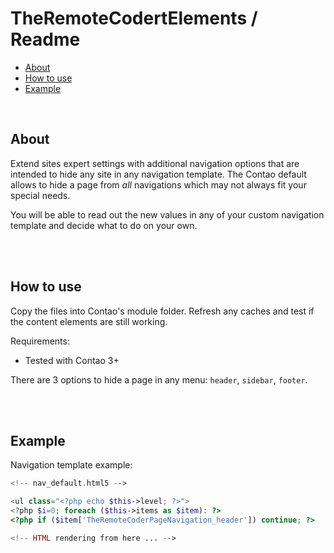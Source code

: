 # TheRemoteCodertElements / Readme

- [About](#about)
- [How to use](#how-to-use)
- [Example](#example)


<br>

## About

Extend sites expert settings with additional navigation options that are intended to hide any site in any navigation template. The Contao default allows to hide a page from _all_ navigations which may not always fit your special needs.

You will be able to read out the new values in any of your custom navigation template and decide what to do on your own.


<br><br>

## How to use

Copy the files into Contao's module folder. Refresh any caches and test if the content elements are still working.

Requirements:

- Tested with Contao 3+

There are 3 options to hide a page in any menu: `header`, `sidebar`, `footer`.


<br><br>

## Example

Navigation template example:

```php
<!-- nav_default.html5 -->

<ul class="<?php echo $this->level; ?>">
<?php $i=0; foreach ($this->items as $item): ?>
<?php if ($item['TheRemoteCoderPageNavigation_header']) continue; ?>

<!-- HTML rendering from here ... -->
```

